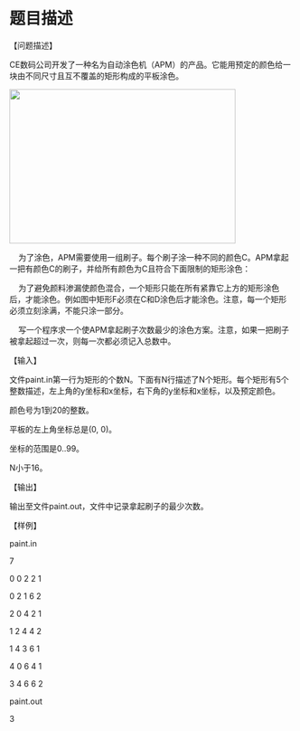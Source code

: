 # 题目描述


<p>
【问题描述】
</p>
<p>
CE数码公司开发了一种名为自动涂色机（APM）的产品。它能用预定的颜色给一块由不同尺寸且互不覆盖的矩形构成的平板涂色。
</p>
<p>
<img src="/upload/image/20121023/20121023091426_60139.png" width="400" height="273" alt=""/> 
</p>
<p>
    为了涂色，APM需要使用一组刷子。每个刷子涂一种不同的颜色C。APM拿起一把有颜色C的刷子，并给所有颜色为C且符合下面限制的矩形涂色：
</p>
<p>
    为了避免颜料渗漏使颜色混合，一个矩形只能在所有紧靠它上方的矩形涂色后，才能涂色。例如图中矩形F必须在C和D涂色后才能涂色。注意，每一个矩形必须立刻涂满，不能只涂一部分。
</p>
<p>
    写一个程序求一个使APM拿起刷子次数最少的涂色方案。注意，如果一把刷子被拿起超过一次，则每一次都必须记入总数中。
</p>
<p>
【输入】
</p>
<p>
文件paint.in第一行为矩形的个数N。下面有N行描述了N个矩形。每个矩形有5个整数描述，左上角的y坐标和x坐标，右下角的y坐标和x坐标，以及预定颜色。
</p>
<p>
颜色号为1到20的整数。
</p>
<p>
平板的左上角坐标总是(0, 0)。
</p>
<p>
坐标的范围是0..99。
</p>
<p>
N小于16。
</p>
<p>
【输出】
</p>
<p>
输出至文件paint.out，文件中记录拿起刷子的最少次数。
</p>
<p>
【样例】
</p>
<p>
paint.in
</p>
<p>
7
</p>
<p>
0 0 2 2 1
</p>
<p>
0 2 1 6 2
</p>
<p>
2 0 4 2 1
</p>
<p>
1 2 4 4 2
</p>
<p>
1 4 3 6 1
</p>
<p>
4 0 6 4 1
</p>
<p>
3 4 6 6 2
</p>
<p>
paint.out
</p>
<p>
3
</p>
<p>
<br/>
</p>
